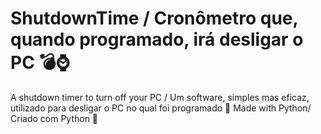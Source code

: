 # ShutdownTime / Cronômetro que, quando programado, irá desligar o PC 💣⌚
A shutdown timer to turn off your PC / Um software, simples mas eficaz, utilizado para desligar o PC no qual foi programado
🐍 Made with Python/ Criado com Python 🐍
